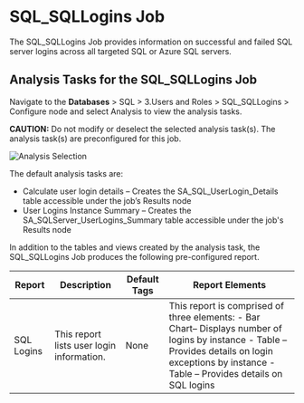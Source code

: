 # SQL_SQLLogins Job

The SQL_SQLLogins Job provides information on successful and failed SQL server logins across all
targeted SQL or Azure SQL servers.

## Analysis Tasks for the SQL_SQLLogins Job

Navigate to the **Databases** > SQL > 3.Users and Roles > SQL_SQLLogins > Configure node and select
Analysis to view the analysis tasks.

**CAUTION:** Do not modify or deselect the selected analysis task(s). The analysis task(s) are
preconfigured for this job.

![Analysis Selection](/img/product_docs/accessanalyzer/11.6/solutions/databases/sql/usersroles/sqljobgroup28.webp)

The default analysis tasks are:

- Calculate user login details – Creates the SA_SQL_UserLogin_Details table accessible under the
  job’s Results node
- User Logins Instance Summary – Creates the SA_SQLServer_UserLogins_Summary table accessible under
  the job's Results node

In addition to the tables and views created by the analysis task, the SQL_SQLLogins Job produces the
following pre-configured report.

| Report     | Description                               | Default Tags | Report Elements                                                                                                                                                                                    |
| ---------- | ----------------------------------------- | ------------ | -------------------------------------------------------------------------------------------------------------------------------------------------------------------------------------------------- |
| SQL Logins | This report lists user login information. | None         | This report is comprised of three elements: - Bar Chart– Displays number of logins by instance - Table – Provides details on login exceptions by instance - Table – Provides details on SQL logins |
